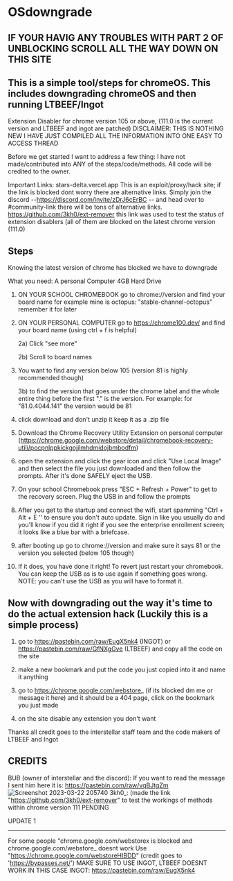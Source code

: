 # OSdowngrade

IF YOUR HAVIG ANY TROUBLES WITH PART 2 OF UNBLOCKING SCROLL ALL THE WAY DOWN ON THIS SITE
----------------------------------------------------------------------------------------------

This is a simple tool/steps for chromeOS. This includes downgrading chromeOS and then running LTBEEF/Ingot
--------------------------------------------------------------------------------------------

Extension Disabler for chrome version 105 or above, (111.0 is the current version and LTBEEF and ingot are patched)
DISCLAIMER: THIS IS NOTHING NEW I HAVE JUST COMPILED ALL THE INFORMATION INTO ONE EASY TO ACCESS THREAD

Before we get started I want to address a few thing:
I have not made/contributed into ANY of the steps/code/methods. All code will be credited to the owner. 

Important Links:
stars-delta.vercel.app This is an exploit/proxy/hack site; if the link is blocked dont worry there are alternative links. Simply join the discord --https://discord.com/invite/zDrJ6cErBC -- and head over to #community-link there will be tons of alternative links.
https://github.com/3kh0/ext-remover this link was used to test the status of extension disablers (all of them are blocked on the latest chrome version (111.0)

Steps
----------------------------------------------------------------------------------------------------------------------

Knowing the latest version of chrome has blocked we have to downgrade

What you need:
A personal Computer 
4GB Hard Drive

1) ON YOUR SCHOOL CHROMEBOOK go to chrome://version and find your board name
for example mine is octopus: "stable-channel-octopus" remember it for later


2) ON YOUR PERSONAL COMPUTER go to https://chrome100.dev/ and find your board name (using ctrl + f is helpful)    
    
   2a) Click "see more"
   
   2b) Scroll to board names
   

3) You want to find any version below 105 (version 81 is highly recommended though)

   3b) to find the version that goes under the chrome label and the whole entire thing before the first "." is the version. For example: for "81.0.4044.141" the version would be 81

4) click download and don't unzip it keep it as a .zip file

5) Download the Chrome Recovery Utility Extension on personal computer (https://chrome.google.com/webstore/detail/chromebook-recovery-utili/pocpnlppkickgojjlmhdmidojbmbodfm)

6) open the extension and click the gear icon and click "Use Local Image" and then select the file you just downloaded and then follow the prompts. After it's done SAFELY eject the USB.

7) On your school Chromebook press "ESC + Refresh + Power" to get to the recovery screen. Plug the USB in and follow the prompts 

8) After you get to the startup and connect the wifi, start spamming "Ctrl + Alt + E '' to ensure you don't auto update. Sign in like you usually do and you'll know if you did it right if you see the enterprise enrollment screen; it looks like a blue bar with a briefcase.

9) after booting up go to chrome://version and make sure it says 81 or the version you selected (below 105 though)

10) If it does, you have done it right! To revert just restart your chromebook. You can keep the USB as is to use again if something goes wrong. NOTE: you can't use the USB as you will have to format it.

Now with downgrading out the way it's time to do the actual extension hack (Luckily this is a simple process)
----------------------------------------------------------------------------------------------------------------------------

1) go to https://pastebin.com/raw/EugX5nk4 (INGOT) or https://pastebin.com/raw/GfNXgGve (LTBEEF) and copy all the code on the site

2) make a new bookmark and put the code you just copied into it and name it anything

3) go to https://chrome.google.com/webstore_ (if its blocked dm me or message it here) and it should be a 404 page, click on the bookmark you just made 

4) on the site disable any extension you don't want

Thanks all credit goes to the interstellar staff team and the code makers of LTBEEF and Ingot

CREDITS
-------------------------------------------------------------------------------------------
BUB (owner of interstellar and the discord):
If you want to read the message I sent him here it is: https://pastebin.com/raw/vqBJtgZm
![Screenshot 2023-03-22 205740](https://user-images.githubusercontent.com/73242022/227079869-680effb9-1872-4a15-b849-b9a90f149111.png)
3kh0_: (made the link "https://github.com/3kh0/ext-remover" to test the workings of methods within chrome version 111
PENDING



UPDATE 1
____________________________________________________________
For some people "chrome.google.com/webstorex is blocked and chrome.google.com/webstore_ doesnt work
Use "https://chrome.google.com/webstoreHIBDD" (credit goes to 'https://bypasses.net/') MAKE SURE TO USE INGOT, LTBEEF DOESNT WORK IN THIS CASE
INGOT: https://pastebin.com/raw/EugX5nk4

